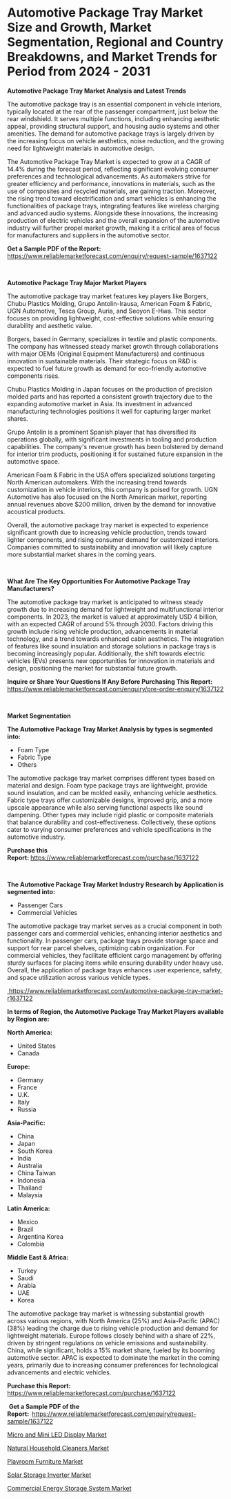 <p><h1>Automotive Package Tray Market Size and Growth, Market Segmentation, Regional and Country Breakdowns, and Market Trends for Period from 2024 -  2031</h1></p><p><strong>Automotive Package Tray Market Analysis and Latest Trends</strong></p>
<p><p>The automotive package tray is an essential component in vehicle interiors, typically located at the rear of the passenger compartment, just below the rear windshield. It serves multiple functions, including enhancing aesthetic appeal, providing structural support, and housing audio systems and other amenities. The demand for automotive package trays is largely driven by the increasing focus on vehicle aesthetics, noise reduction, and the growing need for lightweight materials in automotive design.</p><p>The Automotive Package Tray Market is expected to grow at a CAGR of 14.4% during the forecast period, reflecting significant evolving consumer preferences and technological advancements. As automakers strive for greater efficiency and performance, innovations in materials, such as the use of composites and recycled materials, are gaining traction. Moreover, the rising trend toward electrification and smart vehicles is enhancing the functionalities of package trays, integrating features like wireless charging and advanced audio systems. Alongside these innovations, the increasing production of electric vehicles and the overall expansion of the automotive industry will further propel market growth, making it a critical area of focus for manufacturers and suppliers in the automotive sector.</p></p>
<p><strong>Get a Sample PDF of the Report:&nbsp;</strong> <a href="https://www.reliablemarketforecast.com/enquiry/request-sample/1637122">https://www.reliablemarketforecast.com/enquiry/request-sample/1637122</a></p>
<p>&nbsp;</p>
<p><strong>Automotive Package Tray Major Market Players</strong></p>
<p><p>The automotive package tray market features key players like Borgers, Chubu Plastics Molding, Grupo Antolin-Irausa, American Foam & Fabric, UGN Automotive, Tesca Group, Auria, and Seoyon E-Hwa. This sector focuses on providing lightweight, cost-effective solutions while ensuring durability and aesthetic value.</p><p>Borgers, based in Germany, specializes in textile and plastic components. The company has witnessed steady market growth through collaborations with major OEMs (Original Equipment Manufacturers) and continuous innovation in sustainable materials. Their strategic focus on R&D is expected to fuel future growth as demand for eco-friendly automotive components rises.</p><p>Chubu Plastics Molding in Japan focuses on the production of precision molded parts and has reported a consistent growth trajectory due to the expanding automotive market in Asia. Its investment in advanced manufacturing technologies positions it well for capturing larger market shares.</p><p>Grupo Antolin is a prominent Spanish player that has diversified its operations globally, with significant investments in tooling and production capabilities. The company's revenue growth has been bolstered by demand for interior trim products, positioning it for sustained future expansion in the automotive space.</p><p>American Foam & Fabric in the USA offers specialized solutions targeting North American automakers. With the increasing trend towards customization in vehicle interiors, this company is poised for growth. UGN Automotive has also focused on the North American market, reporting annual revenues above $200 million, driven by the demand for innovative acoustical products.</p><p>Overall, the automotive package tray market is expected to experience significant growth due to increasing vehicle production, trends toward lighter components, and rising consumer demand for customized interiors. Companies committed to sustainability and innovation will likely capture more substantial market shares in the coming years.</p></p>
<p>&nbsp;</p>
<p><strong>What Are The Key Opportunities For Automotive Package Tray Manufacturers?</strong></p>
<p><p>The automotive package tray market is anticipated to witness steady growth due to increasing demand for lightweight and multifunctional interior components. In 2023, the market is valued at approximately USD 4 billion, with an expected CAGR of around 5% through 2030. Factors driving this growth include rising vehicle production, advancements in material technology, and a trend towards enhanced cabin aesthetics. The integration of features like sound insulation and storage solutions in package trays is becoming increasingly popular. Additionally, the shift towards electric vehicles (EVs) presents new opportunities for innovation in materials and design, positioning the market for substantial future growth.</p></p>
<p><strong>Inquire or Share Your Questions If Any Before Purchasing This Report:</strong> <a href="https://www.reliablemarketforecast.com/enquiry/pre-order-enquiry/1637122">https://www.reliablemarketforecast.com/enquiry/pre-order-enquiry/1637122</a></p>
<p>&nbsp;</p>
<p><strong>Market Segmentation</strong></p>
<p><strong>The Automotive Package Tray Market Analysis by types is segmented into:</strong></p>
<p><ul><li>Foam Type</li><li>Fabric Type</li><li>Others</li></ul></p>
<p><p>The automotive package tray market comprises different types based on material and design. Foam type package trays are lightweight, provide sound insulation, and can be molded easily, enhancing vehicle aesthetics. Fabric type trays offer customizable designs, improved grip, and a more upscale appearance while also serving functional aspects like sound dampening. Other types may include rigid plastic or composite materials that balance durability and cost-effectiveness. Collectively, these options cater to varying consumer preferences and vehicle specifications in the automotive industry.</p></p>
<p><strong>Purchase this Report:&nbsp;</strong><a href="https://www.reliablemarketforecast.com/purchase/1637122">https://www.reliablemarketforecast.com/purchase/1637122</a></p>
<p>&nbsp;</p>
<p><strong>The Automotive Package Tray Market Industry Research by Application is segmented into:</strong></p>
<p><ul><li>Passenger Cars</li><li>Commercial Vehicles</li></ul></p>
<p><p>The automotive package tray market serves as a crucial component in both passenger cars and commercial vehicles, enhancing interior aesthetics and functionality. In passenger cars, package trays provide storage space and support for rear parcel shelves, optimizing cabin organization. For commercial vehicles, they facilitate efficient cargo management by offering sturdy surfaces for placing items while ensuring durability under heavy use. Overall, the application of package trays enhances user experience, safety, and space utilization across various vehicle types.</p></p>
<p><a href="https://www.reliablemarketforecast.com/automotive-package-tray-market-r1637122">&nbsp;https://www.reliablemarketforecast.com/automotive-package-tray-market-r1637122</a></p>
<p><strong>In terms of Region, the Automotive Package Tray Market Players available by Region are:</strong></p>
<p>
    <p> <strong> North America: </strong>
        <ul>
            <li>United States</li>
            <li>Canada</li>
        </ul>
        </p> 
    <p> <strong> Europe: </strong>
        <ul>
            <li>Germany</li>
            <li>France</li>
            <li>U.K.</li>
            <li>Italy</li>
            <li>Russia</li>
        </ul>
        </p> 
    <p> <strong> Asia-Pacific: </strong>
        <ul>
            <li>China</li>
            <li>Japan</li>
            <li>South Korea</li>
            <li>India</li>
            <li>Australia</li>
            <li>China Taiwan</li>
            <li>Indonesia</li>
            <li>Thailand</li>
            <li>Malaysia</li>
        </ul>
        </p> 
    <p> <strong> Latin America: </strong>
        <ul>
            <li>Mexico</li>
            <li>Brazil</li>
            <li>Argentina Korea</li>
            <li>Colombia</li>
        </ul>
        </p> 
    <p> <strong> Middle East & Africa: </strong>
        <ul>
            <li>Turkey</li>
            <li>Saudi</li>
            <li>Arabia</li>
            <li>UAE</li>
            <li>Korea</li>
        </ul>
    </p>
    </p>
<p><p>The automotive package tray market is witnessing substantial growth across various regions, with North America (25%) and Asia-Pacific (APAC) (38%) leading the charge due to rising vehicle production and demand for lightweight materials. Europe follows closely behind with a share of 22%, driven by stringent regulations on vehicle emissions and sustainability. China, while significant, holds a 15% market share, fueled by its booming automotive sector. APAC is expected to dominate the market in the coming years, primarily due to increasing consumer preferences for technological advancements and electric vehicles.</p></p>
<p><strong>Purchase this Report: </strong><a href="https://www.reliablemarketforecast.com/purchase/1637122">https://www.reliablemarketforecast.com/purchase/1637122</a></p>
<p>&nbsp;<strong>Get a Sample PDF of the Report:&nbsp;&nbsp;</strong><a href="https://www.reliablemarketforecast.com/enquiry/request-sample/1637122">https://www.reliablemarketforecast.com/enquiry/request-sample/1637122</a></p>
<p><strong></strong></p>
<p><p><a href="https://medium.com/@lakishadurham87/micro-and-mini-led-display-industry-forecast-market-shifts-and-strategic-imperatives-2024-2031-7f7a40a86897?postPublishedType=repub">Micro and Mini LED Display Market</a></p><p><a href="https://issuu.com/reportprime-2/docs/natural-household-cleaners-market-s_0eed9638c33cc3">Natural Household Cleaners Market</a></p><p><a href="https://issuu.com/reportprime-2/docs/playroom-furniture-market-size-2030_e755e1f237e6a9">Playroom Furniture Market</a></p><p><a href="https://www.linkedin.com/pulse/solar-storage-inverter-industry-analysis-report-its-market-qw89e?trackingId=%2Bj3tWLZzQ3Gp1VHqKmG67g%3D%3D">Solar Storage Inverter Market</a></p><p><a href="https://www.linkedin.com/pulse/how-regional-global-trends-shaping-commercial-energy-storage-eitne?trackingId=TS8e%2FVAbR6eKADTGFNDPqg%3D%3D">Commercial Energy Storage System Market</a></p></p>